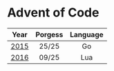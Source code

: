 # Advent of Code

|Year                                 |Porgess|Language|
|:-----------------------------------:|:-----:|:------:|
|[2015](https://adventofcode.com/2015)|25/25  |Go      |
|[2016](https://adventofcode.com/2016)|09/25  |Lua     |

